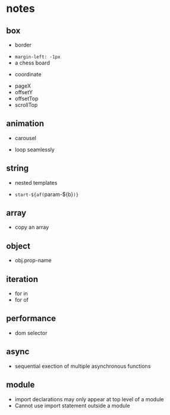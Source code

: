 # notes

## box
* border
- `margin-left: -1px`
- a chess board
* coordinate
- pageX
- offsetY
- offsetTop
- scrollTop

## animation
* carousel
- loop seamlessly

## string
* nested templates
- `start-${af(`param-${b}`)}`

## array
* copy an array

## object
* obj.prop-name

## iteration
* for in
* for of

## performance
* dom selector

## async
* sequential exection of multiple asynchronous functions

## module
* import declarations may only appear at top level of a module
* Cannot use import statement outside a module
